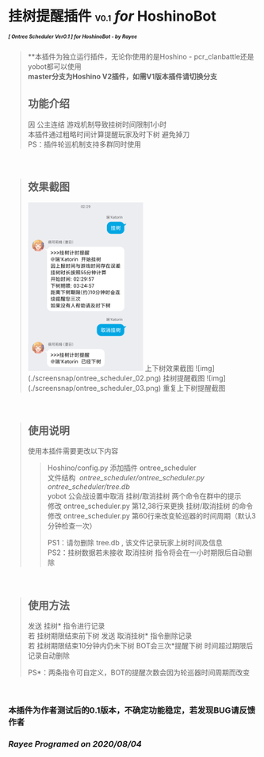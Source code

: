 # 挂树提醒插件 <font size=3>V0.1</font> *for* HoshinoBot<br><font size=1>*[ Ontree Scheduler Ver0.1 ] for HoshinoBot* - *by Rayee*</font>  
  
> **本插件为独立运行插件，无论你使用的是Hoshino - pcr_clanbattle还是yobot都可以使用  
> **master分支为Hoshino V2插件，如需V1版本插件请切换分支**  
> ## 功能介绍  
> 因 公主连结 游戏机制导致挂树时间限制1小时  
> 本插件通过粗略时间计算提醒玩家及时下树 避免掉刀  
> PS：插件轮巡机制支持多群同时使用  

<br>  

>## 效果截图  
><img src="./screensnap/ontree_scheduler_01.png" width=50% />  
>上下树效果截图  
>![img](./screensnap/ontree_scheduler_02.png)  
>挂树提醒截图  
>![img](./screensnap/ontree_scheduler_03.png)  
>重复上下树提醒截图  

<br>  

>## 使用说明  
>使用本插件需要更改以下内容
>>Hoshino/config.py 添加插件 ontree_scheduler  
>>文件结构 &nbsp;*ontree_scheduler/ontree_scheduler.py*&nbsp; *ontree_scheduler/tree.db*  
>>yobot 公会战设置中取消 挂树/取消挂树 两个命令在群中的提示  
>>修改 ontree_scheduler.py 第12,38行来更换 挂树/取消挂树 的命令  
>>修改 ontree_scheduler.py 第60行来改变轮巡器的时间周期（默认3分钟检查一次）
>>  
>>PS1：请勿删除 tree.db , 该文件记录玩家上树时间及信息  
>>PS2：挂树数据若未接收 取消挂树 指令将会在一小时期限后自动删除  
  
<br>  

>## 使用方法  
>发送 挂树* 指令进行记录   
>若 挂树期限结束前下树 发送 取消挂树* 指令删除记录  
>若 挂树期限结束10分钟内仍未下树 BOT会三次*提醒下树 时间超过期限后记录自动删除  
>  
>PS*：两条指令可自定义，BOT的提醒次数会因为轮巡器时间周期而改变
  
<br>  

### 本插件为作者测试后的0.1版本，不确定功能稳定，若发现BUG请反馈作者  
### *Rayee Programed on 2020/08/04*
